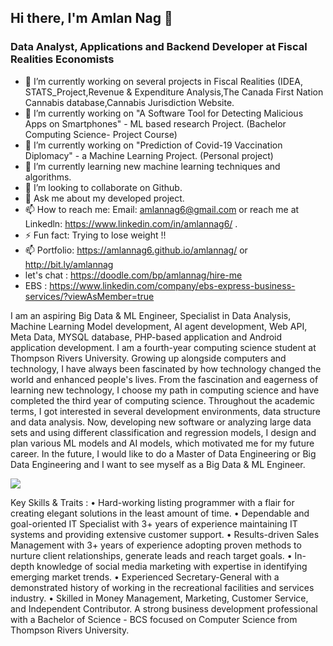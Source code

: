 ## Hi there, I'm Amlan Nag  👋

### Data Analyst, Applications and Backend Developer at Fiscal Realities Economists
- 🔭 I’m currently working on several projects in Fiscal Realities (IDEA, STATS_Project,Revenue & Expenditure Analysis,The Canada First Nation Cannabis database,Cannabis Jurisdiction Website. 
- 🔭 I’m currently working on "A Software Tool for Detecting Malicious Apps on Smartphones" - ML based research Project. (Bachelor Computing Science- Project Course)
- 🔭 I’m currently working on "Prediction of Covid-19 Vaccination Diplomacy" - a Machine Learning Project. (Personal project) 
- 🌱 I’m currently learning new machine learning techniques and algorithms. 
- 👯 I’m looking to collaborate on Github. 
- 💬 Ask me about my developed project. 
- 📫 How to reach me: Email: amlannag6@gmail.com or reach me at Linkedln:  https://www.linkedin.com/in/amlannag6/ . 
- ⚡ Fun fact: Trying to lose weight !! 
- 📫 Portfolio: https://amlannag6.github.io/amlannag/ or http://bit.ly/amlannag 
- let's chat : https://doodle.com/bp/amlannag/hire-me 
- EBS : https://www.linkedin.com/company/ebs-express-business-services/?viewAsMember=true 


I am an aspiring Big Data & ML Engineer, Specialist in Data Analysis, Machine Learning Model development, AI agent development, Web API, Meta Data, MYSQL database, PHP-based application and Android application development. I am a fourth-year computing science student at Thompson Rivers University. Growing up alongside computers and technology, I have always been fascinated by how technology changed the world and enhanced people's lives. From the fascination and eagerness of learning new technology, I choose my path in computing science and have completed the third year of computing science. Throughout the academic terms, I got interested in several development environments, data structure and data analysis. Now, developing new software or analyzing large data sets and using different classification and regression models, I design and plan various ML models and AI models, which motivated me for my future career. In the future, I would like to do a Master of Data Engineering or Big Data Engineering and I want to see myself as a Big Data & ML Engineer.

![](https://github-readme-stats.vercel.app/api?username=amlannag6)

Key Skills & Traits :
• Hard-working listing programmer with a flair for creating elegant solutions in the least amount of time.
• Dependable and goal-oriented IT Specialist with 3+ years of experience maintaining IT systems and providing extensive customer support.
• Results-driven Sales Management with 3+ years of experience adopting proven methods to nurture client relationships, generate leads and reach target goals.
• In-depth knowledge of social media marketing with expertise in identifying emerging market trends.
• Experienced Secretary-General with a demonstrated history of working in the recreational facilities and services industry.
• Skilled in Money Management, Marketing, Customer Service, and Independent Contributor. A strong business development professional with a Bachelor of Science - BCS focused on Computer Science from Thompson Rivers University.

